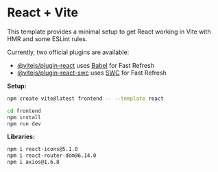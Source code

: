 # React + Vite

This template provides a minimal setup to get React working in Vite with HMR and some ESLint rules.

Currently, two official plugins are available:

- [@vitejs/plugin-react](https://github.com/vitejs/vite-plugin-react/blob/main/packages/plugin-react/README.md) uses [Babel](https://babeljs.io/) for Fast Refresh
- [@vitejs/plugin-react-swc](https://github.com/vitejs/vite-plugin-react-swc) uses [SWC](https://swc.rs/) for Fast Refresh

**Setup:**

```sh
npm create vite@latest frontend -- --template react

cd frontend
npm install
npm run dev
```

**Libraries:**

```sh
npm i react-icons@5.1.0
npm i react-router-dom@6.14.0
npm i axios@1.6.8
```
